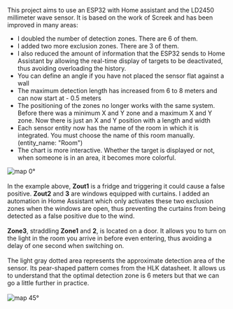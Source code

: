 This project aims to use an ESP32 with Home assistant and the LD2450 millimeter wave sensor. It is based on the work of Screek and has been improved in many areas:
- I doubled the number of detection zones. There are 6 of them.
- I added two more exclusion zones. There are 3 of them.
- I also reduced the amount of information that the ESP32 sends to Home Assistant by allowing the real-time display of targets to be deactivated, thus avoiding overloading the history.
- You can define an angle if you have not placed the sensor flat against a wall
- The maximum detection length has increased from 6 to 8 meters and can now start at - 0.5 meters
- The positioning of the zones no longer works with the same system. Before there was a minimum X and Y zone and a maximum X and Y zone. Now there is just an X and Y position with a length and width
- Each sensor entity now has the name of the room in which it is integrated. You must choose the name of this room manually. (entity_name: "Room")
- The chart is more interactive. Whether the target is displayed or not, when someone is in an area, it becomes more colorful.

<picture>
 <img alt="map 0°" src="https://forum.hacf.fr/uploads/default/original/3X/9/f/9f0e7d34a22281a5f8b7d2b3c38dd49ec131d3c6.gif">
</picture>  <br/><br/>
In the example above, <b>Zout1</b> is a fridge and triggering it could cause a false positive. <b>Zout2</b> and <b>3</b> are windows equipped with curtains. I added an automation in Home Assistant which only activates these two exclusion zones when the windows are open, thus preventing the curtains from being detected as a false positive due to the wind.
<br/><br/>
<b>Zone3</b>, straddling <b>Zone1</b> and <b>2</b>, is located on a door. It allows you to turn on the light in the room you arrive in before even entering, thus avoiding a delay of one second when switching on.
<br/><br/>
The light gray dotted area represents the approximate detection area of the sensor. Its pear-shaped pattern comes from the HLK datasheet. It allows us to understand that the optimal detection zone is 6 meters but that we can go a little further in practice.  <br/><br/>


<picture>
 <img alt="map 45°" src="https://forum.hacf.fr/uploads/default/original/3X/c/5/c5b53d535f0624cc30aa5af48a753b4861e7bcb1.gif">
</picture>
